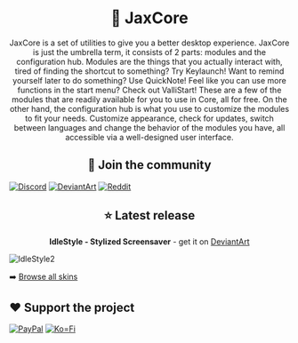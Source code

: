 <h1 align="center">🌠 JaxCore</h1>

<p align="center">JaxCore is a set of utilities to give you a better desktop experience. JaxCore is just the umbrella term, it consists of 2 parts: modules and the configuration hub. Modules are the things that you actually interact with, tired of finding the shortcut to something? Try Keylaunch! Want to remind yourself later to do something? Use QuickNote! Feel like you can use more functions in the start menu? Check out ValliStart! These are a few of the modules that are readily available for you to use in Core, all for free. On the other hand, the configuration hub is what you use to customize the modules to fit your needs. Customize appearance, check for updates, switch between languages and change the behavior of the modules you have, all accessible via a well-designed user interface.</p>

<h2 align="center"> 🔗 Join the community </h2>

[![Discord](https://img.shields.io/badge/Discord-7289DA?style=for-the-badge&logo=discord&logoColor=white)](https://discord.gg/JmgehPSDD6)
[![DeviantArt](https://img.shields.io/badge/DeviantArt-05CC47?style=for-the-badge&logo=deviantart&logoColor=white)](https://www.deviantart.com/jaxoriginals)
[![Reddit](https://img.shields.io/badge/Reddit-FF4500?style=for-the-badge&logo=reddit&logoColor=white)](https://www.reddit.com/user/EnhancedJax)

<h2 align="center"> ⭐ Latest release </h2>

<p align="center"><strong>IdleStyle - Stylized Screensaver</strong> - get it on <a href="https://www.deviantart.com/jaxoriginals/art/899004964">DeviantArt</a></p>

![IdleStyle2](https://user-images.githubusercontent.com/80020581/143587740-d5adaea9-bd7d-4155-8497-f4e9202ab51e.png)

➡️ [Browse all skins](https://www.deviantart.com/jaxoriginals)
	
## ❤️  Support the project

[![PayPal](https://img.shields.io/badge/PayPal-00457C?style=for-the-badge&logo=paypal&logoColor=white)](paypal.me/jaxoriginals)
[![Ko=Fi](https://img.shields.io/badge/Ko--fi-F16061?style=for-the-badge&logo=ko-fi&logoColor=white)](https://ko-fi.com/jaxoriginals)
